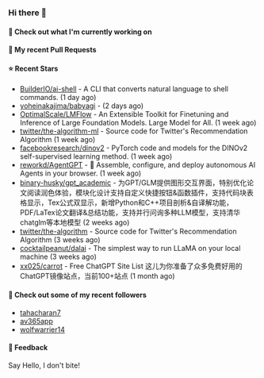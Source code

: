 ### Hi there 👋

#### 👷 Check out what I'm currently working on

#### 🔨 My recent Pull Requests


#### ⭐ Recent Stars

- [BuilderIO/ai-shell](https://github.com/BuilderIO/ai-shell) - A CLI that converts natural language to shell commands. (1 day ago)
- [yoheinakajima/babyagi](https://github.com/yoheinakajima/babyagi) -  (2 days ago)
- [OptimalScale/LMFlow](https://github.com/OptimalScale/LMFlow) - An Extensible Toolkit for Finetuning and Inference of Large Foundation Models. Large Model for All. (1 week ago)
- [twitter/the-algorithm-ml](https://github.com/twitter/the-algorithm-ml) - Source code for Twitter&#39;s Recommendation Algorithm (1 week ago)
- [facebookresearch/dinov2](https://github.com/facebookresearch/dinov2) - PyTorch code and models for the DINOv2 self-supervised learning method. (1 week ago)
- [reworkd/AgentGPT](https://github.com/reworkd/AgentGPT) - 🤖 Assemble, configure, and deploy autonomous AI Agents in your browser. (1 week ago)
- [binary-husky/gpt_academic](https://github.com/binary-husky/gpt_academic) - 为GPT/GLM提供图形交互界面，特别优化论文阅读润色体验，模块化设计支持自定义快捷按钮&amp;函数插件，支持代码块表格显示，Tex公式双显示，新增Python和C&#43;&#43;项目剖析&amp;自译解功能，PDF/LaTex论文翻译&amp;总结功能，支持并行问询多种LLM模型，支持清华chatglm等本地模型 (2 weeks ago)
- [twitter/the-algorithm](https://github.com/twitter/the-algorithm) - Source code for Twitter&#39;s Recommendation Algorithm (3 weeks ago)
- [cocktailpeanut/dalai](https://github.com/cocktailpeanut/dalai) - The simplest way to run LLaMA on your local machine (3 weeks ago)
- [xx025/carrot](https://github.com/xx025/carrot) - Free ChatGPT Site List 这儿为你准备了众多免费好用的ChatGPT镜像站点，当前100&#43;站点 (1 month ago)

#### 👯 Check out some of my recent followers

- [tahacharan7](https://github.com/tahacharan7)
- [av365app](https://github.com/av365app)
- [wolfwarrier14](https://github.com/wolfwarrier14)

#### 💬 Feedback

Say Hello, I don't bite!